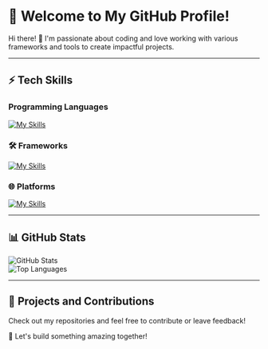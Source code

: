 # 🌟 Welcome to My GitHub Profile!

Hi there! 👋 I'm passionate about coding and love working with various frameworks and tools to create impactful projects.

---

## ⚡ Tech Skills

### Programming Languages
[![My Skills](https://skillicons.dev/icons?i=java,py,js,html,css,c,mysql)](https://skillicons.dev)

### 🛠️ Frameworks
[![My Skills](https://skillicons.dev/icons?i=react,flask,spring)](https://skillicons.dev)

### 🌐 Platforms
[![My Skills](https://skillicons.dev/icons?i=windows,apple,linux)](https://skillicons.dev)

---

## 📊 GitHub Stats

![GitHub Stats](https://github-readme-stats.vercel.app/api?username=waizin28&show_icons=true&theme=radical)  
![Top Languages](https://github-readme-stats.vercel.app/api/top-langs/?username=waizin28&layout=compact&theme=radical)

---

## 📌 Projects and Contributions

Check out my repositories and feel free to contribute or leave feedback!

🌟 Let's build something amazing together!

